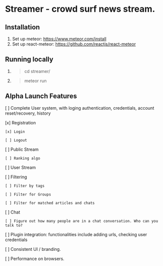 # Streamer - crowd surf news stream.

## Installation

1. Set up meteor: https://www.meteor.com/install
2. Set up react-meteor: https://github.com/reactjs/react-meteor

## Running locally

1. > cd streamer/
2. > meteor run

## Alpha Launch Features

[ ] Complete User system, with loging authentication, credentials, account reset/recovery, history

 [x] Registration

    [x] Login

    [ ] Logout

[ ] Public Stream

    [ ] Ranking algo

[ ] User Stream

[ ] Filtering

    [ ] Filter by tags

    [ ] Filter for Groups

    [ ] Filter for matched articles and chats

[ ] Chat

    [ ] Figure out how many people are in a chat conversation. Who can you talk to?

[ ] Plugin integration: functionalities include adding urls, checking user credentials

[ ] Consistent UI / branding.

[ ] Performance on browsers.

